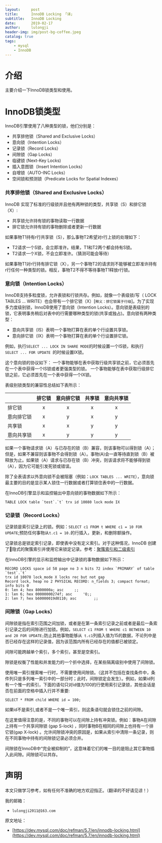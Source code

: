 ```yaml
---
layout:     post
title:      InnoDB Locking 「译」
subtitle:   InnoDB Locking 
date:       2019-02-17
author:     lulongji
header-img: img/post-bg-coffee.jpeg
catalog: true
tags:
    - mysql
    - InnoDB
---
```



# 介绍

主要介绍一下InnoDB锁类型和使用。

# InnoDB锁类型

InnoDB引擎使用了八种类型的锁，他们分别是：

- 共享排他锁（Shared and Exclusive Locks）
- 意向锁（Intention Locks）
- 记录锁（Record Locks）
- 间隙锁（Gap Locks）
- 临键锁 (Next-Key Locks)
- 插入意图锁（Insert Intention Locks）
- 自增锁（AUTO-INC Locks）
- 空间锁和预测锁（Predicate Locks for Spatial Indexes）


### 共享排他锁（Shared and Exclusive Locks）
InnoDB 实现了标准的行级锁并且他有两种锁的类型，共享锁（S）和排它锁（X）:

- 共享锁允许持有锁的事物读取一行数据
- 排它锁允许持有锁的事物删除或者更新一行数据

如果事物T1持有r行共享锁（S），那么事物T2希望对r行上锁的处理如下：

- T2请求一个S锁，会立即准许。结果，T1和T2两个都会持有S锁。
- T2请求一个X锁，不会立即准许。（猜测可能会等待）

如果事物T1对r行持有排它锁（X），另一个事物T2的请求则不能够被立即准许持有r行任何一种类型的锁。相反，事物T2不得不等待事物T1释放r行锁。


### 意向锁（Intention Locks）

InnoDB支持多粒度锁，允许表锁和行锁共存。例如，就像一个表级锁/写（ LOCK TABLES ... WRITE）也会带有一个排它锁（X）[```释义：排它锁属于行级```]。为了实现多力度级别锁，InnoDB使用了意向锁（Intention Locks）。意向锁是表级别的锁，它表明事务稍后对表中的行需要哪种类型的锁(共享或独占)。意向锁有两种类型：

- 意向共享锁（IS）表明一个事物打算在表的单个行设置共享锁。
- 意向排它锁（IX）表明一个事物打算在表的单个行设置排它锁。

例如，执行```SELECT ... LOCK IN SHARE MODE```的时候设置一个IS锁，和执行 ```SELECT ... FOR UPDATE ```的时候设置IX锁。

这个意向锁的协议如下：
一个事物能够在表中获取行级共享锁之前，它必须首先在一个表中获得一个IS锁或者更强类型的锁。
一个事物能够在表中获取行级排它锁之前，它必须首先在一个表中获得一个IX锁。

表级别锁类型的兼容性总结如下表所示：

||排它锁|意向排它锁|共享锁|意向共享锁|
---|:--:|:--:|:--:|:--:|
|排它锁|x|x|x|x|
|意向排它锁|x|y|x|y|
|共享锁|x|x|y|y|
|意向共享锁|x|y|y|y|

如果一个事物请求锁（A）与已存在的锁（B）兼容，则该事物可以得到锁（A）；但是，如果不兼容则该事物不会得到锁（A）。事物(A)会一直等待直到锁（B）被释放为止。如果锁（A）请求与已存在锁（B）冲突，则该请求将不能够得到锁（A），因为它可能引发死锁或错误。

除了全表请求以外意向锁不会被阻塞（例如：```LOCK TABLES ... WRITE```），意向锁最主要的目的是显示某人锁住一行数据或者打算锁住表中的一行数据。

在InnoDB引擎显示和监控输出中意向锁的事物数据如下所示：

    TABLE LOCK table `test`.`t` trx id 10080 lock mode IX


### 记录锁（Record Locks）
记录锁是索引记录上的锁。例如：```SELECT c1 FROM t WHERE c1 = 10 FOR UPDATE```;预防任何事物从```t.c1 = 10.```的行插入，更新，和删除额操作。

记录锁总是锁定索引记录，即使表中没有定义索引。对于这种情况，InnoDB 创建了隐式的聚簇索引并使用它来锁定记录。参考：[聚簇索引和二级索引]()

在InnoDB引擎的显示和监控输出中记录锁的事物数据如下所示：

    RECORD LOCKS space id 58 page no 3 n bits 72 index `PRIMARY` of table `test`.`t` 
    trx id 10078 lock_mode X locks rec but not gap
    Record lock, heap no 2 PHYSICAL RECORD: n_fields 3; compact format; info bits 0
    0: len 4; hex 8000000a; asc     ;;
    1: len 6; hex 00000000274f; asc     'O;;
    2: len 7; hex b60000019d0110; asc        ;;


### 间隙锁（Gap Locks）

间隙锁是指在索引范围之间加锁，或者是在第一条索引记录之前或者是最后一条索引记录之后的间隙进行加锁。例如，```SELECT c1 FROM t WHERE c1 BETWEEN 10 and 20 FOR UPDATE;```防止其他事物能够从``` t.c1```列插入值为15的数据，不论列中是否已经存在这样的记录值，因为该范围内所有已经存在的值都已被锁定。

间隙可能跨越单个索引，多个索引，甚至是空索引。

隙锁是权衡了性能和并发能力的一个折中选择，在某些隔离级别中使用了间隙锁。

使用唯一索引搜索唯一行时，不需要使用间隙锁。（这并不包括在查找条件中，条件列只是多列唯一索引中的一部分时；此时，间隙锁定会发生）。例如，如果id列有一个惟一的索引，下面的语句只对id值为100的行使用索引记录锁，其他会话是否在前面的空格中插入行并不重要:

    SELECT * FROM child WHERE id = 100;

如果id不是索引,或者不是一个唯一索引，则这条语句就会锁住之前的间隙。

在这里值得注意的是，不同的事物可以在间隙上持有冲突锁。例如：事物A在间隙上持有一个共享间隙锁 (gap S-lock) ，同时事物B在相同的间隙上也持有一个排它锁(gap X-lock) 。允许间隙锁冲突的原因是，如果从索引中清除一条记录，则在不同事物中持有的间隙锁记录必须合并。

间隙锁在InnoDB中“完全被抑制的”，这意味着它们的唯一目的是阻止其它事物插入此间隙。间隙锁可以共存。



















# 声明
本文只做学习参考，如有任何不准确的地方欢迎指正。（翻译的不好请见谅！）

我的邮箱：
- ```lulongji2011@163.com```

原文地址：
- [https://dev.mysql.com/doc/refman/5.7/en/innodb-locking.html](https://dev.mysql.com/doc/refman/5.7/en/innodb-locking.html)